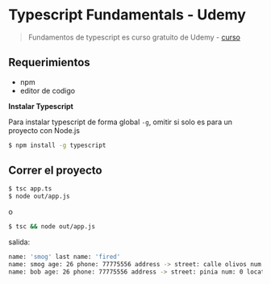 # Typescript Fundamentals - Udemy

> Fundamentos de typescript es curso gratuito de Udemy - [curso](https://www.udemy.com/course/ts-fundamental/)

## Requerimientos

* npm
* editor de codigo

**Instalar Typescript** 

Para instalar typescript de forma global `-g`, omitir si solo es para un proyecto con Node.js 
  
```sh
$ npm install -g typescript
```

## Correr el proyecto

```sh
$ tsc app.ts
$ node out/app.js
```
o
```sh
$ tsc && node out/app.js
```

salida: 
```sh
name: 'smog' last name: 'fired'
name: smog age: 26 phone: 77775556 address -> street: calle olivos num: 0 location: sacaba idiom: English
name: bob age: 26 phone: 77775556 address -> street: pinia num: 0 location: fondo de bikini idiom: Spanish
```

